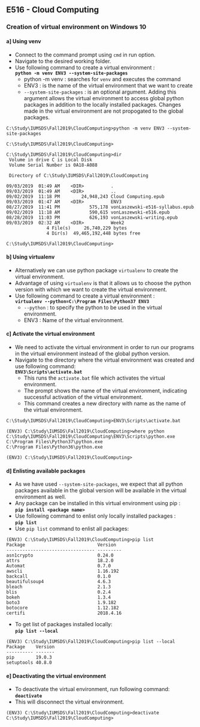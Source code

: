 
## E516 - Cloud Computing

### Creation of virtual environment on Windows 10

#### a] Using venv 
- Connect to the command prompt using `cmd` in run option.
- Navigate to the desired working folder.    
- Use following command to create a virtual environment :  
    **`python -m venv ENV3 --system-site-packages`**
    - python -m venv : searches for `venv` and executes the command
    - ENV3 : is the name of the virtual environment that we want to create
    - `--system-site-packages` : is an optional argument. Adding this argument allows the virtual environment to access global python packages in addition to the locally installed packages. Changes made in the virtual environment are not propogated to the global packages.    
```
C:\Study\IUMSDS\Fall2019\CloudComputing>python -m venv ENV3 --system-site-packages

C:\Study\IUMSDS\Fall2019\CloudComputing>

C:\Study\IUMSDS\Fall2019\CloudComputing>dir
 Volume in drive C is Local Disk
 Volume Serial Number is 0A18-A088

 Directory of C:\Study\IUMSDS\Fall2019\CloudComputing

09/03/2019  01:49 AM    <DIR>          .
09/03/2019  01:49 AM    <DIR>          ..
09/02/2019  11:18 PM        24,948,243 Cloud Computing.epub
09/03/2019  01:47 AM    <DIR>          ENV3
08/27/2019  11:41 PM           575,178 vonLaszewski-e516-syllabus.epub
09/02/2019  11:18 AM           590,615 vonLaszewski-e516.epub
08/28/2019  11:03 PM           626,193 vonLaszewski-writing.epub
09/03/2019  02:32 AM    <DIR>          Week2
               4 File(s)     26,740,229 bytes
               4 Dir(s)  49,465,192,448 bytes free

C:\Study\IUMSDS\Fall2019\CloudComputing>
```

#### b] Using virtualenv
- Alternatively we can use python package `virtualenv` to create the virtual environment.
- Advantage of using `virtualenv` is that it allows us to choose the python version with which we want to create the virtual environment.
- Use following command to create a virtual environment :  
    **`virtualenv --python=C:\Program Files\Python37 ENV3`**
    - `--python` : to specify the python to be used in the virtual environment.
    - ENV3 : Name of the virtual environment.  

#### c] Activate the virtual environment
- We need to activate the virtual environment in order to run our programs in the virtual environment instead of the global python version.
- Navigate to the directory where the virtual environment was created and use following command:  
    **`ENV3\Scripts\activate.bat`**
    - This runs the `activate.bat` file which activates the virtual environment.
    - The prompt shows the name of the virtual environment, indicating successful activation of the virtual environment.
    - This command creates a new directory with name as the name of the virtual environment.  
```
C:\Study\IUMSDS\Fall2019\CloudComputing>ENV3\Scripts\activate.bat

(ENV3) C:\Study\IUMSDS\Fall2019\CloudComputing>where python
C:\Study\IUMSDS\Fall2019\CloudComputing\ENV3\Scripts\python.exe
C:\Program Files\Python37\python.exe
C:\Program Files\Python36\python.exe

(ENV3) C:\Study\IUMSDS\Fall2019\CloudComputing>
```

#### d] Enlisting available packages
- As we have used `--system-site-packages`, we expect that all python packages available in the global version will be available in the virtual environment as well.
- Any package can be installed in this virtual environment using pip :  
    **`pip install <package name>`**
- Use following command to enlist only locally installed packages :  
    **`pip list`**
- Use `pip list` command to enlist all packages:    
```
(ENV3) C:\Study\IUMSDS\Fall2019\CloudComputing>pip list
Package                           Version
--------------------------------- ---------
asn1crypto                        0.24.0
attrs                             18.2.0
Automat                           0.7.0
awscli                            1.16.192
backcall                          0.1.0
beautifulsoup4                    4.6.3
bleach                            2.1.3
blis                              0.2.4
bokeh                             1.3.4
boto3                             1.9.182
botocore                          1.12.182
certifi                           2018.4.16
```

- To get list of packages installed locally:  
    **`pip list --local`**  
```
(ENV3) C:\Study\IUMSDS\Fall2019\CloudComputing>pip list --local
Package    Version
---------- -------
pip        19.0.3
setuptools 40.8.0
```
#### e] Deactivating the virtual environment  
- To deactivate the virtual environment, run following command:  
   **`deactivate`**  
- This will disconnect the virtual environment.  
```
(ENV3) C:\Study\IUMSDS\Fall2019\CloudComputing>deactivate
C:\Study\IUMSDS\Fall2019\CloudComputing>
```



